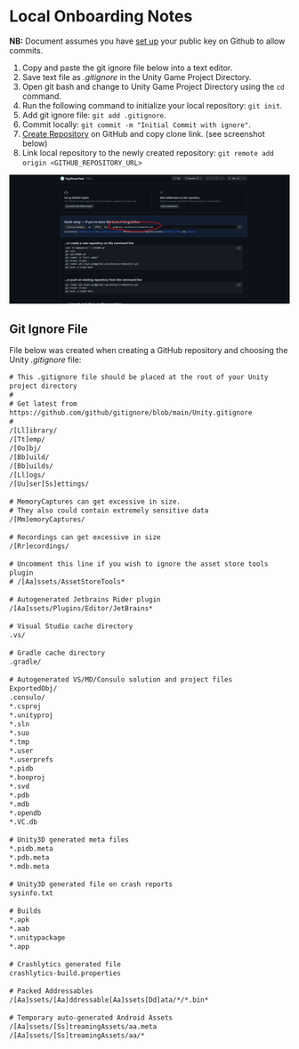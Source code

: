 # Local Onboarding Notes 

**NB:** Document assumes you have [set up](https://docs.github.com/en/authentication/connecting-to-github-with-ssh/adding-a-new-ssh-key-to-your-github-account) your public key on Github to allow commits. 


1. Copy and paste the git ignore file below into a text editor.
2. Save text file as _.gitignore_ in the Unity Game Project Directory. 
3. Open git bash and change to Unity Game Project Directory using the `cd` command.
4. Run the following command to initialize your local repository: `git init`.
5. Add git ignore file: `git add .gitignore`.
6. Commit locally: `git commit -m "Initial Commit with ignore"`.
7. [Create Repository](https://docs.github.com/en/repositories/creating-and-managing-repositories/creating-a-new-repository) on GitHub and copy clone link. (see screenshot below)
8. Link local repository to the newly created repository: `git remote add origin <GITHUB_REPOSITORY_URL>`



![githubcloneinfo](./images/githubcloneinfo.png)

## Git Ignore File

File below was created when creating a GitHub repository and choosing the Unity _.gitignore_ file: 

```{shell}
# This .gitignore file should be placed at the root of your Unity project directory
#
# Get latest from https://github.com/github/gitignore/blob/main/Unity.gitignore
#
/[Ll]ibrary/
/[Tt]emp/
/[Oo]bj/
/[Bb]uild/
/[Bb]uilds/
/[Ll]ogs/
/[Uu]ser[Ss]ettings/

# MemoryCaptures can get excessive in size.
# They also could contain extremely sensitive data
/[Mm]emoryCaptures/

# Recordings can get excessive in size
/[Rr]ecordings/

# Uncomment this line if you wish to ignore the asset store tools plugin
# /[Aa]ssets/AssetStoreTools*

# Autogenerated Jetbrains Rider plugin
/[Aa]ssets/Plugins/Editor/JetBrains*

# Visual Studio cache directory
.vs/

# Gradle cache directory
.gradle/

# Autogenerated VS/MD/Consulo solution and project files
ExportedObj/
.consulo/
*.csproj
*.unityproj
*.sln
*.suo
*.tmp
*.user
*.userprefs
*.pidb
*.booproj
*.svd
*.pdb
*.mdb
*.opendb
*.VC.db

# Unity3D generated meta files
*.pidb.meta
*.pdb.meta
*.mdb.meta

# Unity3D generated file on crash reports
sysinfo.txt

# Builds
*.apk
*.aab
*.unitypackage
*.app

# Crashlytics generated file
crashlytics-build.properties

# Packed Addressables
/[Aa]ssets/[Aa]ddressable[Aa]ssets[Dd]ata/*/*.bin*

# Temporary auto-generated Android Assets
/[Aa]ssets/[Ss]treamingAssets/aa.meta
/[Aa]ssets/[Ss]treamingAssets/aa/*

```
 
